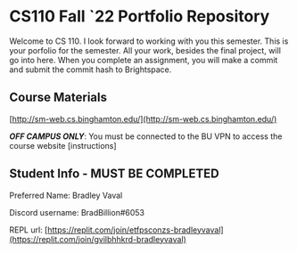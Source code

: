 # CS110 Fall `22 Portfolio Repository

Welcome to CS 110. I look forward to working with you this semester. This is your porfolio for the semester. All your work, besides the final project, will go into here. When you complete an assignment, you will make a commit and submit the commit hash to Brightspace.

## Course Materials

[http://sm-web.cs.binghamton.edu/](http://sm-web.cs.binghamton.edu/)

***OFF CAMPUS ONLY***: You must be connected to the BU VPN to access the course website [instructions]

## Student Info - MUST BE COMPLETED

Preferred Name: Bradley Vaval

Discord username: BradBillion#6053

REPL url: [https://replit.com/join/etfpsconzs-bradleyvaval](https://replit.com/join/gvilbhhkrd-bradleyvaval)
